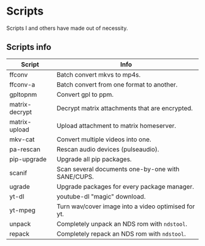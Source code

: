 # Scripts
Scripts I and others have made out of necessity.

## Scripts info
| Script         | Info                                                |
|----------------|-----------------------------------------------------|
| ffconv         | Batch convert mkvs to mp4s.                         |
| ffconv-a       | Batch convert from one format to another.           |
| gpltopnm       | Convert gpl to ppm.                                 |
| matrix-decrypt | Decrypt matrix attachments that are encrypted.      |
| matrix-upload  | Upload attachment to matrix homeserver.             |
| mkv-cat        | Convert multiple videos into one.                   |
| pa-rescan      | Rescan audio devices (pulseaudio).                  |
| pip-upgrade    | Upgrade all pip packages.                           |
| scanif         | Scan several documents one-by-one with SANE/CUPS.   |
| ugrade         | Upgrade packages for every package manager.         |
| yt-dl          | youtube-dl "magic" download.                        |
| yt-mpeg        | Turn wav/cover image into a video optimised for yt. |
| unpack	 | Completely unpack an NDS rom with `ndstool`.        |
| repack	 | Completely repack an NDS rom with `ndstool`.        |
